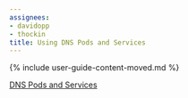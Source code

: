 ```yaml
---
assignees:
- davidopp
- thockin
title: Using DNS Pods and Services
---
```


{% include user-guide-content-moved.md %}

[DNS Pods and Services](/docs/concepts/services-networking/dns-pod-service/)
